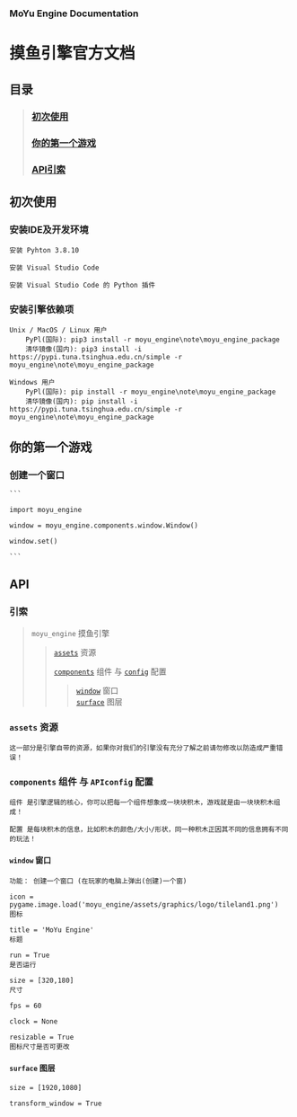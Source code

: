 
### MoYu Engine Documentation
# 摸鱼引擎官方文档

## 目录
> ### [初次使用](#FirstTimeUse)
> ### [你的第一个游戏](#UrFirstGame)
> ### [API引索](#API)

## <span id = 'FirstTimeUse'>初次使用</span>

### 安装IDE及开发环境

    安装 Pyhton 3.8.10

    安装 Visual Studio Code

    安装 Visual Studio Code 的 Python 插件

### 安装引擎依赖项

    Unix / MacOS / Linux 用户
        PyPl(国际): pip3 install -r moyu_engine\note\moyu_engine_package
        清华镜像(国内): pip3 install -i https://pypi.tuna.tsinghua.edu.cn/simple -r moyu_engine\note\moyu_engine_package

    Windows 用户
        PyPl(国际): pip install -r moyu_engine\note\moyu_engine_package
        清华镜像(国内): pip install -i https://pypi.tuna.tsinghua.edu.cn/simple -r moyu_engine\note\moyu_engine_package

## <span id = 'UrFirstGame'>你的第一个游戏</span>

### 创建一个窗口

    ```

    import moyu_engine

    window = moyu_engine.components.window.Window()

    window.set()

    ```

## <span id = 'API'>API</span>


### 引索

> `moyu_engine` 摸鱼引擎<br/>
>
>> [`assets`](#APIassets) 资源<br/>
>>
>> [`components`](#APIcomponents) 组件 与 [`config`](#APIconfig) 配置<br/>
>>
>>> [`window`](#APIwindow) 窗口<br/>
>>> [`surface`](#APIsurface) 图层<br/>
>>
>

### <span id = 'APIassets'>`assets`</span> 资源

    这一部分是引擎自带的资源，如果你对我们的引擎没有充分了解之前请勿修改以防造成严重错误！

### <span id = 'components'>`components`</span> 组件 与 <span id = 'config'>`APIconfig`</span> 配置

    组件 是引擎逻辑的核心，你可以把每一个组件想象成一块块积木，游戏就是由一块块积木组成！

    配置 是每块积木的信息，比如积木的颜色/大小/形状，同一种积木正因其不同的信息拥有不同的玩法！

#### <span id = 'APIwindow'>`window`</span> 窗口

    功能： 创建一个窗口 (在玩家的电脑上弹出(创建)一个窗)

    icon = pygame.image.load('moyu_engine/assets/graphics/logo/tileland1.png')
    图标

    title = 'MoYu Engine'
    标题

    run = True
    是否运行

    size = [320,180]
    尺寸

    fps = 60

    clock = None

    resizable = True
    图标尺寸是否可更改

#### <span id = 'APIsurface'>`surface`</span> 图层

    size = [1920,1080]

    transform_window = True
        
